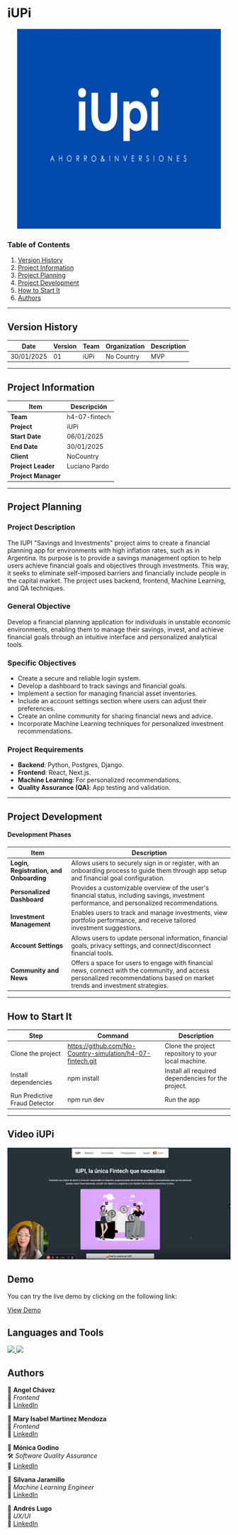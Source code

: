 # iUPi

<p align="center">
  <img width="460" height="450" src="https://github.com/No-Country-simulation/h4-07-fintech/blob/main/img/logo.png">
</p>

### Table of Contents

1. [Version History](#version-history)
2. [Project Information](#project-information)
3. [Project Planning](#project-planning)
4. [Project Development](#project-development)
7. [How to Start It](#How-to-Start-It)
8. [Authors](#Authors)

---
## Version History


| Date      | Version | Team                             | Organization | Description                                              |
|------------|---------|-----------------------------------|--------------|----------------------------------------------------------|
| 30/01/2025 |  01 |iUPi| No Country| MVP |

---

## Project Information

| Item                  | Descripción                                |
|-----------------------|--------------------------------------------|
| **Team**            | h4-07-fintech                    |
| **Project**          | iUPi            |
| **Start Date**   | 06/01/2025                                 |
| **End Date**   | 30/01/2025                                 |
| **Client**           | NoCountry                                  |
| **Project Leader** | Luciano Pardo                           |
| **Project Manager**   |                               |

---
## Project Planning

### Project Description

The IUPI "Savings and Investments" project aims to create a financial planning app for environments with high inflation rates, such as in Argentina. Its purpose is to provide a savings management option to help users achieve financial goals and objectives through investments. This way, it seeks to eliminate self-imposed barriers and financially include people in the capital market. The project uses backend, frontend, Machine Learning, and QA techniques.

### General Objective

Develop a financial planning application for individuals in unstable economic environments, enabling them to manage their savings, invest, and achieve financial goals through an intuitive interface and personalized analytical tools.

### Specific Objectives

- Create a secure and reliable login system.
- Develop a dashboard to track savings and financial goals.
- Implement a section for managing financial asset inventories.
- Include an account settings section where users can adjust their preferences.
- Create an online community for sharing financial news and advice.
- Incorporate Machine Learning techniques for personalized investment recommendations.

### Project Requirements

- **Backend**: Python, Postgres, Django.
- **Frontend**: React, Next.js.
- **Machine Learning**: For personalized recommendations.
- **Quality Assurance (QA)**: App testing and validation.



---

## Project Development

#### Development Phases

| **Item**              | **Description**                           |
|-----------------------|-------------------------------------------|
| **Login, Registration, and Onboarding**              | Allows users to securely sign in or register, with an onboarding process to guide them through app setup and financial goal configuration. |
| **Personalized Dashboard** | Provides a customizable overview of the user's financial status, including savings, investment performance, and personalized recommendations.|
| **Investment Management** | Enables users to track and manage investments, view portfolio performance, and receive tailored investment suggestions. |
| **Account Settings**      | Allows users to update personal information, financial goals, privacy settings, and connect/disconnect financial tools. |
| **Community and News** | Offers a space for users to engage with financial news, connect with the community, and access personalized recommendations based on market trends and investment strategies. |





---

## How to Start It
| Step                       | Command                                    | Description                                                             |
|----------------------------|--------------------------------------------|-------------------------------------------------------------------------|
| Clone the project       |https://github.com/No-Country-simulation/h4-07-fintech.git | Clone the project repository to your local machine.     |
| Install dependencies    | npm install                               | Install all required dependencies for the project.      |
| Run Predictive Fraud Detector       |npm run dev                   | Run the app                                  |
---

## Video iUPi

[![Video iUPi](https://github.com/No-Country-simulation/h4-07-fintech/blob/main/img/video.png)](https://www.loom.com/share/eb74f7328aa644539fe956bffa2342ad?sid=3f6ff130-d881-4655-b630-79a06928673a)

## Demo

You can try the live demo by clicking on the following link:

[View Demo](https://h4-07-fintech.vercel.app/)

## Languages and Tools
<p align="left">
<a href="https://es.react.dev/" target="_blank" rel="noreferrer"> <img src="https://img.shields.io/badge/React-20232A?style=for-the-badge&logo=react&logoColor=61DAFB"/> </a>
<a https://nextjs.org/" target="_blank" rel="noreferrer"> <img src="https://img.shields.io/badge/next%20js-000000?style=for-the-badge&logo=nextdotjs&logoColor=white"/> </a>
</p>


## Authors                                           


👤 **Angel Chávez**  
🎨 *Frontend*  
🔗 [LinkedIn](https://www.linkedin.com/in/angel-ch%C3%A1vez)  

👤 **Mary Isabel Martinez Mendoza**  
🎨 *Frontend*  
🔗 [LinkedIn](https://www.linkedin.com/in/soyisabelmm/)  

👤 **Mónica Godino**  
🛠️ *Software Quality Assurance*  
🔗 [LinkedIn](https://www.linkedin.com/in/m%C3%B3nica-godino-2ab231158/)  

👤 **Silvana Jaramillo**  
🤖 *Machine Learning Engineer*  
🔗 [LinkedIn](https://linkedin.com/in/silvana-jaramillo)  

👤 **Andrés Lugo**  
🎨 *UX/UI*  
🔗 [LinkedIn](https://www.linkedin.com/in/lugoandres/)  


 
